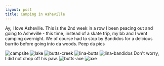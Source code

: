 ```yaml
---
layout: post
title: Camping in Asheville
---
```


Ay, I love Asheville.  This is the 2nd week in a row I been peacing out and going to Asheville - this time, instead of a skate trip, my bb and I went camping overnight.  We of course had to stop by Bandidos for a delcious burrito before going into da woods.  Peep da pics

![campsite](/images/campsite.png)
![lake](/images/lake.png)
![butts-creek](/images/butts-creek.png)
![lina-butts](/images/lina-butts.png)
![lina-bandidos](/images/lina-bandidos.png)
Don't worry, I did not chop off his paw.
![butts-axe](/images/butts-axe.png)
![axe](/images/axe.png)
